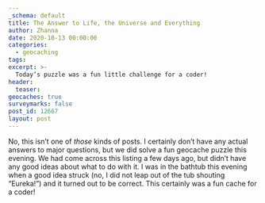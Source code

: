 ```yaml
---
_schema: default
title: The Answer to Life, the Universe and Everything
author: Zhanna
date: 2020-10-13 00:00:00
categories:
  - geocaching
tags:
excerpt: >-
  Today’s puzzle was a fun little challenge for a coder!
header:
  teaser:
geocaches: true
surveymarks: false
post_id: 12667
layout: post
---
```

No, this isn’t one of *those* kinds of posts. I certainly don’t have any actual answers to major questions, but we did solve a fun geocache puzzle this evening. We had come across this listing a few days ago, but didn’t have any good ideas about what to do with it. I was in the bathtub this evening when a good idea struck (no, I did not leap out of the tub shouting “Eureka!”) and it turned out to be correct. This certainly was a fun cache for a coder!
